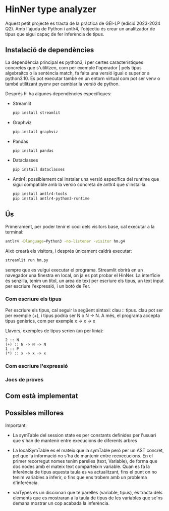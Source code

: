 # HinNer type analyzer

Aquest petit projecte es tracta de la pràctica de GEI-LP (edició 2023-2024 Q2). Amb l'ajuda de 
Python i antlr4, l'objectiu és crear un analitzador de tipus que sigui capaç de fer inferència de 
tipus.

## Instalació de dependències

La dependència principal es python3, i per certes característiques concretes que s'utilitzen, com per
exemple l'operador | pels tipus algebraitcs o la sentència match, fa falta una versió igual o superior
a python3.10. Es pot executar també en un entorn virtual com pot ser venv o també utilitzant pyenv per
cambiar la versió de python.

Després hi ha algunes dependències específiques:

- Streamlit
  ```sh
  pip install streamlit
  ```
- Graphviz
  ```sh
  pip install graphviz
  ```
- Pandas
  ```sh
  pip install pandas
  ```
- Dataclasses
  ```sh
  pip install dataclasses
  ```
- Antlr4: possiblement cal instalar una versió específica del runtime que sigui compatible amb la versió
          concreta de antlr4 que s'instal·la.
  ```sh
  pip install antlr4-tools
  pip install antlr4-python3-runtime
  ```

## Ús

Primerament, per poder tenir el codi dels visitors base, cal executar a la terminal:
  ```sh
  antlr4 -Dlanguage=Python3 -no-listener -visitor hm.g4
  ```
Això crearà els visitors, i després únicament caldrà executar:
  ```sh
  streamlit run hm.py
  ```
sempre que es vulgui executar el programa. Streamlit obrirà en un navegador una finestra en local,
on ja es pot probar el HinNer. La interfície és senzilla, tenim un títol, un area de text per escriure els tipus,
un text input per escriure l'expressió, i un botó de Fer. 

### Com escriure els tipus
Per escriure els tipus, cal seguir la següent sintaxi: clau :: tipus. clau pot ser per exemple (+), i tipus
podria ser N o N -> N. A més, el programa accepta tipus genèrics, com per exemple x -> x -> x

Llavors, exemples de tipus serien (un per línia):

    2 :: N
    (+) :: N -> N -> N
    1 :: P
    (*) :: x -> x -> x


### Com escriure l'expressió










### Jocs de proves


## Com està implementat


## Possibles millores


Important:
- La symTable del session state es per constants definides per l'usuari
  que s'han de mantenir entre execucions de diferents arbres

- La localSymTable es el mateix que la symTable però per un AST concret, pel que la informació
  no s'ha de mantenir entre reexecucions. En el primer recorregut nomes tenim parelles
  (text, Variable), de forma que dos nodes amb el mateix text comparteixin variable. Quan
  es fa la inferència de tipus aquesta taula es va actualitzant, fins el punt on no tenim variables
  a inferir, o fins que ens trobem amb un problema d'inferència.

- varTypes es un diccionari que te parelles (variable, tipus), es tracta dels elements que es mostraran
  a la taula de tipus de les variables que se'ns demana mostrar un cop acabada la inferència.
